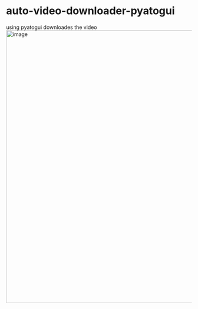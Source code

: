 # auto-video-downloader-pyatogui
using pyatogui downloades the video 
<img width="1868" height="740" alt="image" src="https://github.com/user-attachments/assets/72c1365c-2222-479e-ae86-ed959758f38b" />
